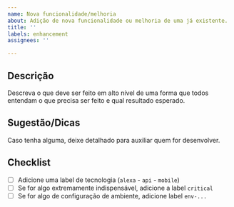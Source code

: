 ```yaml
---
name: Nova funcionalidade/melhoria
about: Adição de nova funcionalidade ou melhoria de uma já existente.
title: ''
labels: enhancement
assignees: ''

---
```


## Descrição

Descreva o que deve ser feito em alto nível de uma forma que todos entendam o que precisa ser feito e qual resultado esperado.

## Sugestão/Dicas

Caso tenha alguma, deixe detalhado para auxiliar quem for desenvolver.

## Checklist

- [ ] Adicione uma label de tecnologia (`alexa` - `api` - `mobile`)
- [ ] Se for algo extremamente indispensável, adicione a label `critical`
- [ ] Se for algo de configuração de ambiente, adicione label `env-...`
